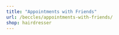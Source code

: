 ```yaml
---
title: "Appointments with Friends"
url: /beccles/appointments-with-friends/
shop: hairdresser
---
```

